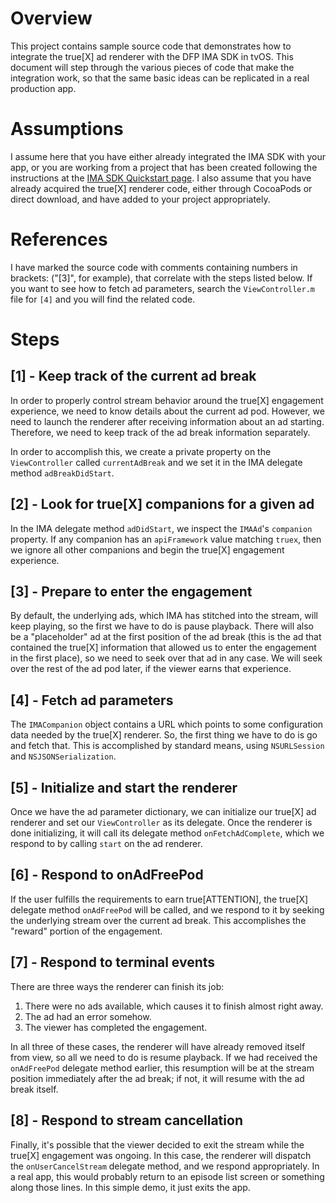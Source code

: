 # Overview

This project contains sample source code that demonstrates how to integrate the true[X]
ad renderer with the DFP IMA SDK in tvOS. This document will step through the
various pieces of code that make the integration work, so that the same basic ideas can
be replicated in a real production app.

# Assumptions

I assume here that you have either already integrated the IMA SDK with your app, or you are
working from a project that has been created following the instructions at the
[IMA SDK Quickstart page](https://developers.google.com/interactive-media-ads/docs/sdks/tvos/quickstart).
I also assume that you have already acquired the true[X] renderer code, either through
CocoaPods or direct download, and have added to your project appropriately.

# References

I have marked the source code with comments containing numbers in brackets: ("[3]", for
example), that correlate with the steps listed below. If you want to see how to fetch ad
parameters, search the `ViewController.m` file for `[4]` and you will find the related code.

# Steps

## [1] - Keep track of the current ad break

In order to properly control stream behavior around the true[X] engagement experience,
we need to know details about the current ad pod. However, we need to launch the renderer
after receiving information about an ad starting. Therefore, we need to keep track of the
ad break information separately.

In order to accomplish this, we create a private property on the `ViewController` called
`currentAdBreak` and we set it in the IMA delegate method `adBreakDidStart`.

## [2] - Look for true[X] companions for a given ad

In the IMA delegate method `adDidStart`, we inspect the `IMAAd`'s `companion` property. If
any companion has an `apiFramework` value matching `truex`, then we ignore all other
companions and begin the true[X] engagement experience.

## [3] - Prepare to enter the engagement

By default, the underlying ads, which IMA has stitched into the stream, will keep playing,
so the first we have to do is pause playback. There will also be a "placeholder" ad at the
first position of the ad break (this is the ad that contained the true[X] information that
allowed us to enter the engagement in the first place), so we need to seek over that ad
in any case. We will seek over the rest of the ad pod later, if the viewer earns that
experience.

## [4] - Fetch ad parameters

The `IMACompanion` object contains a URL which points to some configuration data needed
by the true[X] renderer. So, the first thing we have to do is go and fetch that. This
is accomplished by standard means, using `NSURLSession` and `NSJSONSerialization`.

## [5] - Initialize and start the renderer

Once we have the ad parameter dictionary, we can initialize our true[X] ad renderer and set
our `ViewController` as its delegate. Once the renderer is done initializing, it will call
its delegate method `onFetchAdComplete`, which we respond to by calling `start` on the ad
renderer.

## [6] - Respond to onAdFreePod

If the user fulfills the requirements to earn true[ATTENTION], the true[X] delegate method
`onAdFreePod` will be called, and we respond to it by seeking the underlying stream over the
current ad break. This accomplishes the "reward" portion of the engagement.

## [7] - Respond to terminal events

There are three ways the renderer can finish its job:

1. There were no ads available, which causes it to finish almost right away.
2. The ad had an error somehow.
3. The viewer has completed the engagement.

In all three of these cases, the renderer will have already removed itself from view, so all
we need to do is resume playback. If we had received the `onAdFreePod` delegate method earlier,
this resumption will be at the stream position immediately after the ad break; if not, it will
resume with the ad break itself.

## [8] - Respond to stream cancellation

Finally, it's possible that the viewer decided to exit the stream while the true[X] engagement
was ongoing. In this case, the renderer will dispatch the `onUserCancelStream` delegate method,
and we respond appropriately. In a real app, this would probably return to an episode list
screen or something along those lines. In this simple demo, it just exits the app.
